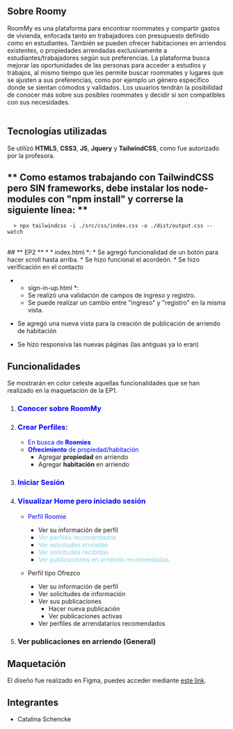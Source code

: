## **Sobre Roomy**

RoomMy es una plataforma para encontrar roommates y compartir gastos de vivienda, enfocada tanto en trabajadores con presupuesto definido como en estudiantes. 
También se pueden ofrecer habitaciones en arriendos existentes, o propiedades arrendadas exclusivamente a estudiantes/trabajadores según sus preferencias. La plataforma busca mejorar las oportunidades de las personas para acceder a estudios y trabajos, al mismo tiempo que les permite buscar roommates y lugares que se ajusten a sus preferencias, como por ejemplo un género específico donde se sientan cómodos y validados. 
Los usuarios tendrán la posibilidad de conocer más sobre sus posibles roommates y decidir si son compatibles con sus necesidades.   
<br>

## **Tecnologías utilizadas**

Se utilizó **HTML5**, **CSS3**, **JS**, **Jquery** y **TailwindCSS**, como fue autorizado por la profesora. 
<br>


## ** Como estamos trabajando con TailwindCSS pero SIN frameworks, debe instalar los node-modules con "npm install" y correrse la siguiente línea: **
      > npx tailwindcss -i ./src/css/index.css -o ./dist/output.css --watch
      
<br>
##    ** EP2 **
*  * index.html *:
   *  Se agregó funcionalidad de un botón para hacer scroll hasta arriba. 
   *  Se hizo funcional el acordeón.
   *  Se hizo verificación en el contacto

*  * sign-in-up.html *:
   *  Se realizó una validación de campos de ingreso y registro.
   *  Se puede realizar un cambio entre "ingreso" y "registro" en la misma vista.
   
*  Se agregó una nueva vista para la creación de publicación de arriendo de habitación
*  Se hizo responsiva las nuevas páginas (las antiguas ya lo eran)

## **Funcionalidades**

Se mostrarán en color celeste aquellas funcionalidades que se han realizado en la maquetación de la EP1.
1) ### <span style="color:blue">Conocer sobre RoomMy</span>
2) ### <span style="color:blue">Crear Perfiles</span>:
    *  <span style="color:blue">En busca de **Roomies**</span>
    *  <span style="color:blue">**Ofrecimiento** de propiedad/habitación</span>
        * Agregar **propiedad** en arriendo
        * Agregar **habitación** en arriendo
3) ### <span style="color:blue">Iniciar Sesión</span>
4) ### <span style="color:blue">Visualizar Home pero iniciado sesión</span>

    *   <span style="color:blue">Perfil Roomie</span>
        *   Ver su información de perfil
        *   <span style="color:skyblue">Ver perfiles recomendados</span>
        *   <span style="color:skyblue">Ver solicitudes enviadas</span>
        *   <span style="color:skyblue">Ver solicitudes recibidas</span>
        *   <span style="color:skyblue">Ver publicaciones en arriendo recomendadas</span>
        
    *   Perfil tipo Ofrezco   
        *   Ver su información de perfil
        *   Ver solicitudes de información
        *   Ver sus publicaciones
            *   Hacer nueva publicación
            *   Ver publicaciones activas
        *   Ver perfiles de arrendatarios recomendados
5) ### Ver publicaciones en arriendo (General)

## Maquetación
El diseño fue realizado en Figma, puedes acceder mediante [este link](https://www.figma.com/file/Wnk55t9fBHhpt2tAZjOA5P/RoomMy?node-id=262%3A86&t=jfNekj3H2HKhJAZ2-1).

## Integrantes
- Catalina Schencke



